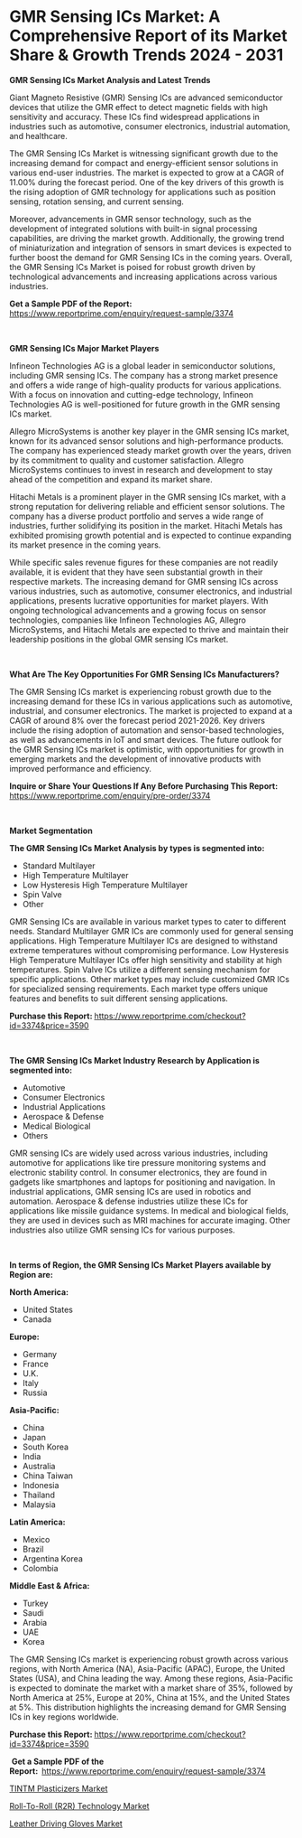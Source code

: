 <p><h1>GMR Sensing ICs Market: A Comprehensive Report of its Market Share & Growth Trends 2024 - 2031</h1></p><p><strong>GMR Sensing ICs Market Analysis and Latest Trends</strong></p>
<p><p>Giant Magneto Resistive (GMR) Sensing ICs are advanced semiconductor devices that utilize the GMR effect to detect magnetic fields with high sensitivity and accuracy. These ICs find widespread applications in industries such as automotive, consumer electronics, industrial automation, and healthcare.</p><p>The GMR Sensing ICs Market is witnessing significant growth due to the increasing demand for compact and energy-efficient sensor solutions in various end-user industries. The market is expected to grow at a CAGR of 11.00% during the forecast period. One of the key drivers of this growth is the rising adoption of GMR technology for applications such as position sensing, rotation sensing, and current sensing.</p><p>Moreover, advancements in GMR sensor technology, such as the development of integrated solutions with built-in signal processing capabilities, are driving the market growth. Additionally, the growing trend of miniaturization and integration of sensors in smart devices is expected to further boost the demand for GMR Sensing ICs in the coming years. Overall, the GMR Sensing ICs Market is poised for robust growth driven by technological advancements and increasing applications across various industries.</p></p>
<p><strong>Get a Sample PDF of the Report:&nbsp;</strong> <a href="https://www.reportprime.com/enquiry/request-sample/3374">https://www.reportprime.com/enquiry/request-sample/3374</a></p>
<p>&nbsp;</p>
<p><strong>GMR Sensing ICs Major Market Players</strong></p>
<p><p>Infineon Technologies AG is a global leader in semiconductor solutions, including GMR sensing ICs. The company has a strong market presence and offers a wide range of high-quality products for various applications. With a focus on innovation and cutting-edge technology, Infineon Technologies AG is well-positioned for future growth in the GMR sensing ICs market.</p><p>Allegro MicroSystems is another key player in the GMR sensing ICs market, known for its advanced sensor solutions and high-performance products. The company has experienced steady market growth over the years, driven by its commitment to quality and customer satisfaction. Allegro MicroSystems continues to invest in research and development to stay ahead of the competition and expand its market share.</p><p>Hitachi Metals is a prominent player in the GMR sensing ICs market, with a strong reputation for delivering reliable and efficient sensor solutions. The company has a diverse product portfolio and serves a wide range of industries, further solidifying its position in the market. Hitachi Metals has exhibited promising growth potential and is expected to continue expanding its market presence in the coming years.</p><p>While specific sales revenue figures for these companies are not readily available, it is evident that they have seen substantial growth in their respective markets. The increasing demand for GMR sensing ICs across various industries, such as automotive, consumer electronics, and industrial applications, presents lucrative opportunities for market players. With ongoing technological advancements and a growing focus on sensor technologies, companies like Infineon Technologies AG, Allegro MicroSystems, and Hitachi Metals are expected to thrive and maintain their leadership positions in the global GMR sensing ICs market.</p></p>
<p>&nbsp;</p>
<p><strong>What Are The Key Opportunities For GMR Sensing ICs Manufacturers?</strong></p>
<p><p>The GMR Sensing ICs market is experiencing robust growth due to the increasing demand for these ICs in various applications such as automotive, industrial, and consumer electronics. The market is projected to expand at a CAGR of around 8% over the forecast period 2021-2026. Key drivers include the rising adoption of automation and sensor-based technologies, as well as advancements in IoT and smart devices. The future outlook for the GMR Sensing ICs market is optimistic, with opportunities for growth in emerging markets and the development of innovative products with improved performance and efficiency.</p></p>
<p><strong>Inquire or Share Your Questions If Any Before Purchasing This Report:</strong> <a href="https://www.reportprime.com/enquiry/pre-order/3374">https://www.reportprime.com/enquiry/pre-order/3374</a></p>
<p>&nbsp;</p>
<p><strong>Market Segmentation</strong></p>
<p><strong>The GMR Sensing ICs Market Analysis by types is segmented into:</strong></p>
<p><ul><li>Standard Multilayer</li><li>High Temperature Multilayer</li><li>Low Hysteresis High Temperature Multilayer</li><li>Spin Valve</li><li>Other</li></ul></p>
<p><p>GMR Sensing ICs are available in various market types to cater to different needs. Standard Multilayer GMR ICs are commonly used for general sensing applications. High Temperature Multilayer ICs are designed to withstand extreme temperatures without compromising performance. Low Hysteresis High Temperature Multilayer ICs offer high sensitivity and stability at high temperatures. Spin Valve ICs utilize a different sensing mechanism for specific applications. Other market types may include customized GMR ICs for specialized sensing requirements. Each market type offers unique features and benefits to suit different sensing applications.</p></p>
<p><strong>Purchase this Report:&nbsp;</strong><a href="https://www.reportprime.com/checkout?id=3374&price=3590">https://www.reportprime.com/checkout?id=3374&price=3590</a></p>
<p>&nbsp;</p>
<p><strong>The GMR Sensing ICs Market Industry Research by Application is segmented into:</strong></p>
<p><ul><li>Automotive</li><li>Consumer Electronics</li><li>Industrial Applications</li><li>Aerospace & Defense</li><li>Medical Biological</li><li>Others</li></ul></p>
<p><p>GMR sensing ICs are widely used across various industries, including automotive for applications like tire pressure monitoring systems and electronic stability control. In consumer electronics, they are found in gadgets like smartphones and laptops for positioning and navigation. In industrial applications, GMR sensing ICs are used in robotics and automation. Aerospace & defense industries utilize these ICs for applications like missile guidance systems. In medical and biological fields, they are used in devices such as MRI machines for accurate imaging. Other industries also utilize GMR sensing ICs for various purposes.</p></p>
<p>&nbsp;</p>
<p><strong>In terms of Region, the GMR Sensing ICs Market Players available by Region are:</strong></p>
<p>
    <p> <strong> North America: </strong>
        <ul>
            <li>United States</li>
            <li>Canada</li>
        </ul>
        </p> 
    <p> <strong> Europe: </strong>
        <ul>
            <li>Germany</li>
            <li>France</li>
            <li>U.K.</li>
            <li>Italy</li>
            <li>Russia</li>
        </ul>
        </p> 
    <p> <strong> Asia-Pacific: </strong>
        <ul>
            <li>China</li>
            <li>Japan</li>
            <li>South Korea</li>
            <li>India</li>
            <li>Australia</li>
            <li>China Taiwan</li>
            <li>Indonesia</li>
            <li>Thailand</li>
            <li>Malaysia</li>
        </ul>
        </p> 
    <p> <strong> Latin America: </strong>
        <ul>
            <li>Mexico</li>
            <li>Brazil</li>
            <li>Argentina Korea</li>
            <li>Colombia</li>
        </ul>
        </p> 
    <p> <strong> Middle East & Africa: </strong>
        <ul>
            <li>Turkey</li>
            <li>Saudi</li>
            <li>Arabia</li>
            <li>UAE</li>
            <li>Korea</li>
        </ul>
    </p>
    </p>
<p><p>The GMR Sensing ICs market is experiencing robust growth across various regions, with North America (NA), Asia-Pacific (APAC), Europe, the United States (USA), and China leading the way. Among these regions, Asia-Pacific is expected to dominate the market with a market share of 35%, followed by North America at 25%, Europe at 20%, China at 15%, and the United States at 5%. This distribution highlights the increasing demand for GMR Sensing ICs in key regions worldwide.</p></p>
<p><strong>Purchase this Report: </strong><a href="https://www.reportprime.com/checkout?id=3374&price=3590">https://www.reportprime.com/checkout?id=3374&price=3590</a></p>
<p>&nbsp;<strong>Get a Sample PDF of the Report:&nbsp;&nbsp;</strong><a href="https://www.reportprime.com/enquiry/request-sample/3374">https://www.reportprime.com/enquiry/request-sample/3374</a></p>
<p><strong></strong></p>
<p><p><a href="https://www.linkedin.com/pulse/tintm-plasticizers-market-provides-comprehensive-analysis-32sxc?trackingId=5ypxbzhYhH%2BEDPuLK7M7SQ%3D%3D">TINTM Plasticizers Market</a></p><p><a href="https://www.linkedin.com/pulse/global-roll-to-roll-r2r-technology-market-types-applications-tytne?trackingId=%2Fn%2B1l0XmoLU%2Bi33s8g%2BstA%3D%3D">Roll-To-Roll (R2R) Technology Market</a></p><p><a href="https://www.linkedin.com/pulse/global-leather-driving-gloves-market-types-applications-6rnte?trackingId=n0gl%2BnIdzrqKTAhNuVP1Ew%3D%3D">Leather Driving Gloves Market</a></p></p>